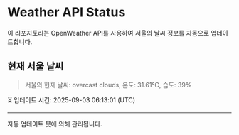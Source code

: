 
# Weather API Status

이 리포지토리는 OpenWeather API를 사용하여 서울의 날씨 정보를 자동으로 업데이트합니다.

## 현재 서울 날씨
> 서울의 현재 날씨: overcast clouds, 온도: 31.61°C, 습도: 39%

⏳ 업데이트 시간: 2025-09-03 06:13:01 (UTC)

---
자동 업데이트 봇에 의해 관리됩니다.
